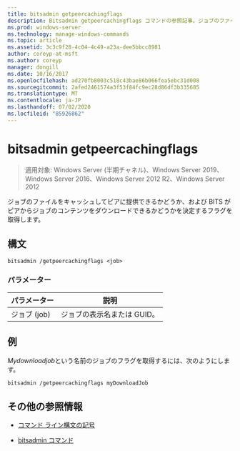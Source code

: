 ```yaml
---
title: bitsadmin getpeercachingflags
description: Bitsadmin getpeercachingflags コマンドの参照記事。ジョブのファイルをキャッシュしてピアに提供できるかどうか、および BITS がピアからジョブのコンテンツをダウンロードできるかどうかを決定するフラグを取得します。
ms.prod: windows-server
ms.technology: manage-windows-commands
ms.topic: article
ms.assetid: 3c3c9f28-4c04-4c49-a23a-dee5bbcc8981
author: coreyp-at-msft
ms.author: coreyp
manager: dongill
ms.date: 10/16/2017
ms.openlocfilehash: ad270fb8003c518c43bae86b066fea5ebc31d008
ms.sourcegitcommit: 2afed2461574a3f53f84fc9ec28d86df3b335685
ms.translationtype: MT
ms.contentlocale: ja-JP
ms.lasthandoff: 07/02/2020
ms.locfileid: "85926862"
---
```

# <a name="bitsadmin-getpeercachingflags"></a>bitsadmin getpeercachingflags

> 適用対象: Windows Server (半期チャネル)、Windows Server 2019、Windows Server 2016、Windows Server 2012 R2、Windows Server 2012

ジョブのファイルをキャッシュしてピアに提供できるかどうか、および BITS がピアからジョブのコンテンツをダウンロードできるかどうかを決定するフラグを取得します。

## <a name="syntax"></a>構文

```
bitsadmin /getpeercachingflags <job>
```

### <a name="parameters"></a>パラメーター

| パラメーター | 説明 |
| -------------- | -------------- |
| ジョブ (job) | ジョブの表示名または GUID。 |

## <a name="examples"></a>例

*Mydownloadjob*という名前のジョブのフラグを取得するには、次のようにします。

```
bitsadmin /getpeercachingflags myDownloadJob
```

## <a name="additional-references"></a>その他の参照情報

- [コマンド ライン構文の記号](command-line-syntax-key.md)

- [bitsadmin コマンド](bitsadmin.md)
